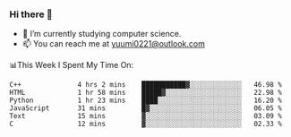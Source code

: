 ### Hi there 👋

- 📕 I’m currently studying computer science.
- 📫 You can reach me at yuumi0221@outlook.com


📊This Week I Spent My Time On:
<!--START_SECTION:waka-->

```text
C++              4 hrs 2 mins    ███████████▓░░░░░░░░░░░░░   46.98 %
HTML             1 hr 58 mins    █████▓░░░░░░░░░░░░░░░░░░░   22.98 %
Python           1 hr 23 mins    ████░░░░░░░░░░░░░░░░░░░░░   16.20 %
JavaScript       31 mins         █▓░░░░░░░░░░░░░░░░░░░░░░░   06.05 %
Text             15 mins         ▓░░░░░░░░░░░░░░░░░░░░░░░░   03.09 %
C                12 mins         ▓░░░░░░░░░░░░░░░░░░░░░░░░   02.33 %
```

<!--END_SECTION:waka-->

<!--
**Yuumi0221/Yuumi0221** is a ✨ _special_ ✨ repository because its `README.md` (this file) appears on your GitHub profile.

Here are some ideas to get you started:

- 🔭 I’m currently working on ...
- 🌱 I’m currently learning ...
- 👯 I’m looking to collaborate on ...
- 🤔 I’m looking for help with ...
- 💬 Ask me about ...
- 📫 How to reach me: ...
- 😄 Pronouns: ...
- ⚡ Fun fact: ...
-->
